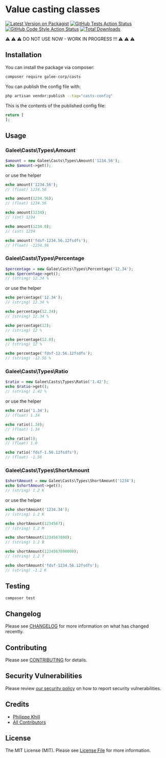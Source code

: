 # Value casting classes

[![Latest Version on Packagist](https://img.shields.io/packagist/v/galee-corp/casts.svg?style=flat-square)](https://packagist.org/packages/galee-corp/casts)
[![GitHub Tests Action Status](https://img.shields.io/github/workflow/status/galee-corp/casts/run-tests?label=tests)](https://github.com/galee-corp/casts/actions?query=workflow%3Arun-tests+branch%3Amain)
[![GitHub Code Style Action Status](https://img.shields.io/github/workflow/status/galee-corp/casts/Fix%20PHP%20code%20style%20issues?label=code%20style)](https://github.com/galee-corp/casts/actions?query=workflow%3A"Fix+PHP+code+style+issues"+branch%3Amain)
[![Total Downloads](https://img.shields.io/packagist/dt/galee-corp/casts.svg?style=flat-square)](https://packagist.org/packages/galee-corp/casts)

⚠️ ⚠️ ⚠️ DO NOT USE NOW - WORK IN PROGRESS !!! ⚠️ ⚠️ ⚠️

## Installation

You can install the package via composer:

```bash
composer require galee-corp/casts
```

You can publish the config file with:

```bash
php artisan vendor:publish --tag="casts-config"
```

This is the contents of the published config file:

```php
return [
];
```

## Usage


### Galee\Casts\Types\Amount

```php
$amount = new Galee\Casts\Types\Amount('1234.56');
echo $amount->get();
```

or use the helper

```php
echo amount('1234.56');
// (float) 1234.56

echo amount(1234.56);
// (float) 1234.56

echo amount(1234);
// (int) 1234

echo amount(1234.0);
// (int) 1234

echo amount('fdsf-1234.56.12fsdfs');
// (float) -1234.56
```

### Galee\Casts\Types\Percentage

```php
$percentage = new Galee\Casts\Types\Percentage('12.34');
echo $percentage->get();
// (string) 12.34 %
```

or use the helper

```php
echo percentage('12.34');
// (string) 12.34 %

echo percentage(12.34);
// (string) 12.34 %

echo percentage(12);
// (string) 12 %

echo percentage(12.0);
// (string) 12 %

echo percentage('fdsf-12.56.12fsdfs');
// (string) -12.56 %
```

### Galee\Casts\Types\Ratio

```php
$ratio = new Galee\Casts\Types\Ratio('1.42');
echo $ratio->get();
// (string) 1.42 %
```

or use the helper

```php
echo ratio('1.34');
// (float) 1.34

echo ratio(1.34);
// (float) 1.34

echo ratio(1);
// (float) 1.0

echo ratio('fdsf-1.56.12fsdfs');
// (float) -1.56
```

### Galee\Casts\Types\ShortAmount

```php
$shortAmount = new Galee\Casts\Types\ShortAmount('1234');
echo $shortAmount->get();
// (string) 1.2 K
```

or use the helper

```php
echo shortAmount('1234.34');
// (string) 1.2 K

echo shortAmount(1234567);
// (string) 1.2 M

echo shortAmount(1234567890);
// (string) 1.2 B

echo shortAmount(1234567890000);
// (string) 1.2 T

echo shortAmount('fdsf-1234.56.12fsdfs');
// (string) -1.2 K
```

## Testing

```bash
composer test
```

## Changelog

Please see [CHANGELOG](CHANGELOG.md) for more information on what has changed recently.

## Contributing

Please see [CONTRIBUTING](CONTRIBUTING.md) for details.

## Security Vulnerabilities

Please review [our security policy](../../security/policy) on how to report security vulnerabilities.

## Credits

- [Philippe Khill](https://github.com/phikhi)
- [All Contributors](../../contributors)

## License

The MIT License (MIT). Please see [License File](LICENSE.md) for more information.
